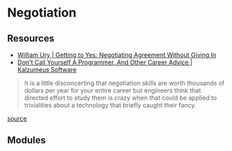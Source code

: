 Negotiation
===

Resources
---

- [William Ury | Getting to Yes: Negotiating Agreement Without Giving In][1]
- [Don't Call Yourself A Programmer, And Other Career Advice | Kalzumeus Software][2]

<!-- Links -->
[1]: https://www.williamury.com/books/getting-to-yes/
[2]: https://www.kalzumeus.com/2011/10/28/dont-call-yourself-a-programmer/

<!-- Links end -->

> It is a little disconcerting that negotiation skills are worth thousands of
> dollars per year for your entire career but engineers think that directed
> effort to study them is crazy when that could be applied to trivialities about
> a technology that briefly caught their fancy.

[source][2]

Modules
---

